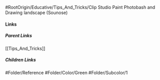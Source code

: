 #RootOrigin/Educative/Tips_And_Tricks/Clip Studio Paint Photobash and Drawing landscape (Sounose)
#### Links
##### Parent Links
[[Tips_And_Tricks]]
##### Children Links
#Folder/Reference
#Folder/Color/Green
#Folder/Subcolor/1
